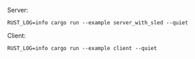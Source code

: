 Server:

	RUST_LOG=info cargo run --example server_with_sled --quiet

Client:
	
	RUST_LOG=info cargo run --example client --quiet
